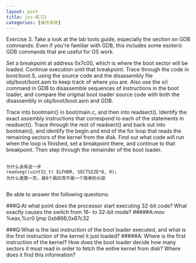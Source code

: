 ```yaml
---
layout: post
title: jos-练习2
categories: [操作系统]
---
```


Exercise 3. Take a look at the lab tools guide, especially the section on GDB commands. Even if you're familiar with GDB, this includes some esoteric GDB commands that are useful for OS work.

Set a breakpoint at address 0x7c00, which is where the boot sector will be loaded. Continue execution until that breakpoint. Trace through the code in boot/boot.S, using the source code and the disassembly file obj/boot/boot.asm to keep track of where you are. Also use the x/i command in GDB to disassemble sequences of instructions in the boot loader, and compare the original boot loader source code with both the disassembly in obj/boot/boot.asm and GDB.

Trace into bootmain() in boot/main.c, and then into readsect(). Identify the exact assembly instructions that correspond to each of the statements in readsect(). Trace through the rest of readsect() and back out into bootmain(), and identify the begin and end of the for loop that reads the remaining sectors of the kernel from the disk. Find out what code will run when the loop is finished, set a breakpoint there, and continue to that breakpoint. Then step through the remainder of the boot loader.
```

为什么会有这一步
readseg((uint32_t) ELFHDR, SECTSIZE*8, 0);
为什么是第一页，是8个扇区而不是一个简单的头部


```
Be able to answer the following questions:

###Q:At what point does the processor start executing 32-bit code? What exactly causes the switch from 16- to 32-bit mode?
#####A:mov %eax,%cr0  ljmp $0xb866,$0x87c32

###Q:What is the last instruction of the boot loader executed, and what is the first instruction of the kernel it just loaded?
#####A:
Where is the first instruction of the kernel?
How does the boot loader decide how many sectors it must read in order to fetch the entire kernel from disk? Where does it find this information?